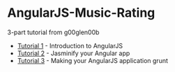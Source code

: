 # AngularJS-Music-Rating
3-part tutorial from g00glen00b

* [Tutorial 1] - Introduction to AngularJS
* [Tutorial 2] - Jasminify your Angular app
* [Tutorial 3] - Making your AngularJS application grunt

[Tutorial 1]: http://g00glen00b.be/introduction-angularjs/
[Tutorial 2]: http://g00glen00b.be/jasminify-angular-app/
[Tutorial 3]: http://g00glen00b.be/angular-grunt/

